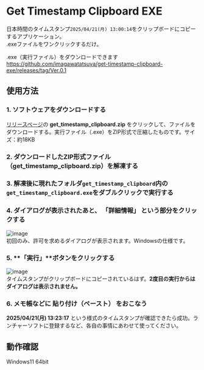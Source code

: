 # Get Timestamp Clipboard EXE
日本時間のタイムスタンプ`2025/04/21(月) 13:00:14`をクリップボードにコピーするアプリケーション。  
.exeファイルをワンクリックするだけ。

.exe（実行ファイル）をダウンロードできます  
https://github.com/imagawatatsuya/get-timestamp-clipboard-exe/releases/tag/Ver.0.1

## 使用方法
### 1. ソフトウェアをダウンロードする
[リリースページ](https://github.com/imagawatatsuya/get-timestamp-clipboard-exe/releases/tag/Ver.0.1)の **get_timestamp_clipboard.zip** をクリックして、ファイルをダウンロードする。実行ファイル（.exe）をZIP形式で圧縮したものです。サイズ：約18KB

### 2. ダウンロードしたZIP形式ファイル（**get_timestamp_clipboard.zip**）を解凍する

### 3. 解凍後に現れたフォルダ`get_timestamp_clipboard`内の`get_timestamp_clipboard.exe`をダブルクリックで実行する

### 4. ダイアログが表示されたあと、 **「詳細情報」** という部分をクリックする
![image](https://github.com/user-attachments/assets/5f6bd6ce-de10-4632-b9ed-18a5cdb5e393)  
初回のみ、許可を求めるダイアログが表示されます。Windowsの仕様です。

### 5. **「実行」**ボタンをクリックする
![image](https://github.com/user-attachments/assets/e4ba3b29-0fce-46d4-aaee-6015ae06f63f)  
タイムスタンプがクリップボードにコピーされているはず。**2度目の実行からはダイアログは表示されません。**

### 6. メモ帳などに **貼り付け（ペースト）** をおこなう 
**2025/04/21(月) 13:23:17** という様式のタイムスタンプが確認できたら成功。ランチャーソフトに登録するなど、各自の事情にあわせて使ってください。
## 動作確認
Windows11 64bit
